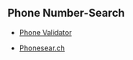 ## Phone Number-Search

- [Phone Validator](https://phonevalidator.com/)

- [Phonesear.ch](https://phonesear.ch/)